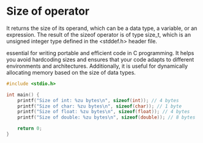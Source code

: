 # Size of operator

It returns the size of its operand, which can be a data type, a variable, or an expression. The result of the sizeof
operator is of type size_t, which is an unsigned integer type defined in the <stddef.h> header file.

essential for writing portable and efficient code in C programming. It helps you avoid hardcoding sizes and ensures that
your code adapts to different environments and architectures. Additionally, it is useful for dynamically allocating
memory based on the size of data types.

```C
#include <stdio.h>

int main() {
    printf("Size of int: %zu bytes\n", sizeof(int)); // 4 bytes
    printf("Size of char: %zu bytes\n", sizeof(char)); // 1 byte
    printf("Size of float: %zu bytes\n", sizeof(float)); // 4 bytes
    printf("Size of double: %zu bytes\n", sizeof(double)); // 8 bytes

    return 0;
}
```
